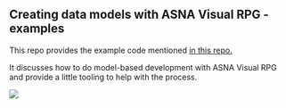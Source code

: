 ## Creating data models with ASNA Visual RPG - examples

This repo provides the example code mentioned [in this repo.](https://github.com/ASNA/model-based-dev-with-avr)

It discusses how to do model-based development with ASNA Visual RPG and provide a little tooling to help with the process.

![](https://asna.com/filebin/marketing/DataModelExamples_CPmVE7QKqs.png)

